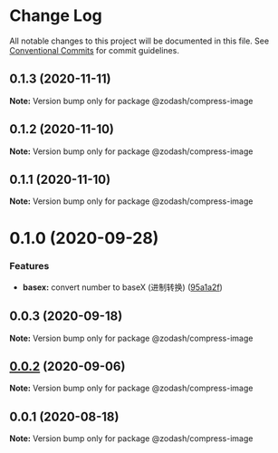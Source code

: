# Change Log

All notable changes to this project will be documented in this file.
See [Conventional Commits](https://conventionalcommits.org) for commit guidelines.

## 0.1.3 (2020-11-11)

**Note:** Version bump only for package @zodash/compress-image





## 0.1.2 (2020-11-10)

**Note:** Version bump only for package @zodash/compress-image





## 0.1.1 (2020-11-10)

**Note:** Version bump only for package @zodash/compress-image





# 0.1.0 (2020-09-28)


### Features

* **basex:** convert number to baseX (进制转换) ([95a1a2f](https://github.com/zcorky/zodash/commit/95a1a2f361d73de5caa3b8e297c1643e97e40983))





## 0.0.3 (2020-09-18)

**Note:** Version bump only for package @zodash/compress-image





## [0.0.2](https://github.com/zcorky/zodash/compare/@zodash/compress-image@0.0.1...@zodash/compress-image@0.0.2) (2020-09-06)

**Note:** Version bump only for package @zodash/compress-image





## 0.0.1 (2020-08-18)

**Note:** Version bump only for package @zodash/compress-image

